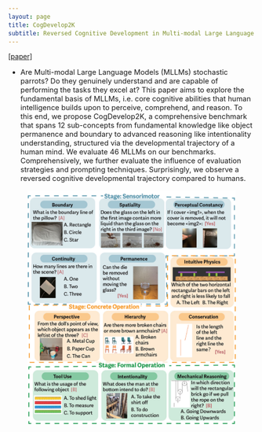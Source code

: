 ```yaml
---
layout: page
title: CogDevelop2K
subtitle: Reversed Cognitive Development in Multi-modal Large Language Models
---
```


[//]: # (<h3 style='margin-bottom: 10pt;'>Topics</h3>)


<div class="assets">
<a href="https://openreview.net/forum?id=fDNBPqgr4K" target="_blank">[paper]</a>
</div>

<div class='description' style='font-size: 11pt;margin-bottom: 10pt'>

<ul>
	<li>Are Multi-modal Large Language Models (MLLMs) stochastic parrots? Do they genuinely understand and are capable of performing the tasks they excel at? This paper aims to explore the fundamental basis of MLLMs, i.e. core cognitive abilities that human intelligence builds upon to perceive, comprehend, and reason. To this end, we propose CogDevelop2K, a comprehensive benchmark that spans 12 sub-concepts from fundamental knowledge like object permanence and boundary to advanced reasoning like intentionality understanding, structured via the developmental trajectory of a human mind. We evaluate 46 MLLMs on our benchmarks. Comprehensively, we further evaluate the influence of evaluation strategies and prompting techniques. Surprisingly, we observe a reversed cognitive developmental trajectory compared to humans.</li>
</ul>

<figure>
    <img src="/img/CogDevelop2K/case_pic.jpg">
</figure>



</div>
